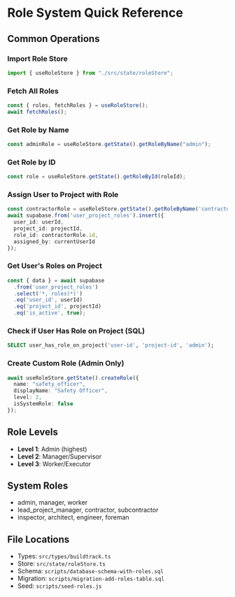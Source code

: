 # Role System Quick Reference

## Common Operations

### Import Role Store
```typescript
import { useRoleStore } from "./src/state/roleStore";
```

### Fetch All Roles
```typescript
const { roles, fetchRoles } = useRoleStore();
await fetchRoles();
```

### Get Role by Name
```typescript
const adminRole = useRoleStore.getState().getRoleByName("admin");
```

### Get Role by ID
```typescript
const role = useRoleStore.getState().getRoleById(roleId);
```

### Assign User to Project with Role
```typescript
const contractorRole = useRoleStore.getState().getRoleByName('contractor');
await supabase.from('user_project_roles').insert({
  user_id: userId,
  project_id: projectId,
  role_id: contractorRole.id,
  assigned_by: currentUserId
});
```

### Get User's Roles on Project
```typescript
const { data } = await supabase
  .from('user_project_roles')
  .select('*, roles(*)')
  .eq('user_id', userId)
  .eq('project_id', projectId)
  .eq('is_active', true);
```

### Check if User Has Role on Project (SQL)
```sql
SELECT user_has_role_on_project('user-id', 'project-id', 'admin');
```

### Create Custom Role (Admin Only)
```typescript
await useRoleStore.getState().createRole({
  name: "safety_officer",
  displayName: "Safety Officer",
  level: 2,
  isSystemRole: false
});
```

## Role Levels
- **Level 1**: Admin (highest)
- **Level 2**: Manager/Supervisor
- **Level 3**: Worker/Executor

## System Roles
- admin, manager, worker
- lead_project_manager, contractor, subcontractor
- inspector, architect, engineer, foreman

## File Locations
- Types: `src/types/buildtrack.ts`
- Store: `src/state/roleStore.ts`
- Schema: `scripts/database-schema-with-roles.sql`
- Migration: `scripts/migration-add-roles-table.sql`
- Seed: `scripts/seed-roles.js`

